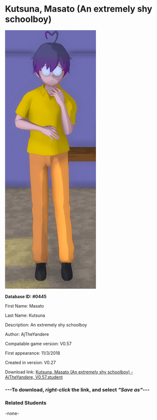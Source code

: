 # Kutsuna, Masato (An extremely shy schoolboy)

<img src="../../Files/Images/Kutsuna, Masato (An extremely shy schoolboy).png" title="Kutsuna, Masato (An extremely shy schoolboy) - AjTheYandere, V0.57">

**Database ID: #0445**

First Name: Masato

Last Name: Kutsuna

Description: An extremely shy schoolboy

Author: AjTheYandere

Compatable game version: V0.57

First appearance: 11/3/2018

Created in version: V0.27

Download link: <a href="https://raw.githubusercontent.com/Arbiter1223/Daigaku-Gurashi-Custom-Students/master/Files/Student%20Files/Kutsuna%2C%20Masato%20(An%20extremely%20shy%20schoolboy)%20-%20AjTheYandere%2C%20V0.57.student">Kutsuna, Masato (An extremely shy schoolboy) - AjTheYandere, V0.57.student</a>

### ---**To download, _right-click_ the link, and select _"Save as"_**---

### Related Students

-none-
